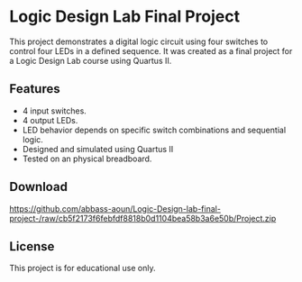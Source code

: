 # Logic Design Lab Final Project

This project demonstrates a  digital logic circuit using four switches to control four LEDs in a defined sequence. It was created as a final project for a Logic Design Lab course using Quartus II.

## Features
- 4 input switches.
- 4 output LEDs.
- LED behavior depends on specific switch combinations and sequential logic.
- Designed and simulated using Quartus II
- Tested on an physical breadboard.

## Download
https://github.com/abbass-aoun/Logic-Design-lab-final-project-/raw/cb5f2173f6febfdf8818b0d1104bea58b3a6e50b/Project.zip

## License
This project is for educational use only.
